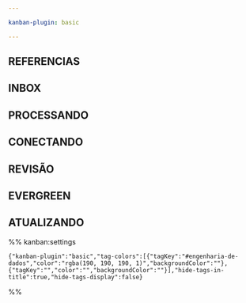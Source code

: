 ```yaml
---

kanban-plugin: basic

---
```


## REFERENCIAS



## INBOX



## PROCESSANDO



## CONECTANDO



## REVISÃO



## EVERGREEN



## ATUALIZANDO





%% kanban:settings
```
{"kanban-plugin":"basic","tag-colors":[{"tagKey":"#engenharia-de-dados","color":"rgba(190, 190, 190, 1)","backgroundColor":""},{"tagKey":"","color":"","backgroundColor":""}],"hide-tags-in-title":true,"hide-tags-display":false}
```
%%
